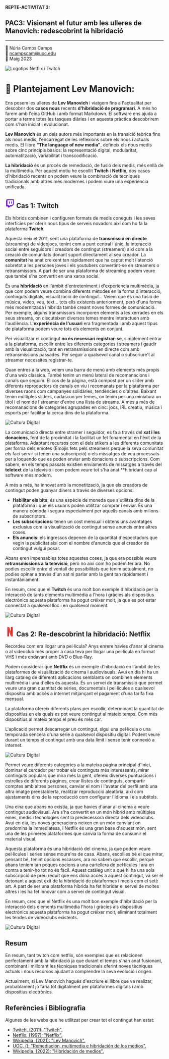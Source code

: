 **REPTE-ACTIVITAT 3:**
## PAC3: Visionant el futur amb les ulleres de Manovich: redescobrint la hibridació
---

:bust_in_silhouette: Núria Camps Camps <br>
:email: ncampscam@uoc.edu <br>
:date: Maig 2023 <br>

![Logotips Netflix i Twitch](https://tec.com.pe/wp-content/uploads/2022/05/maxresdefault-3.jpg) 


# :large_blue_diamond: Plantejament Lev Manovich:

Ens posem les ulleres de **Lev Manovich** i viatgem fins a l'actualitat per descobrir dos **casos nous** recents **d'hibridació de programari**. A més ho farem amb l'eina GitHub i amb format Markdown. El software ens ajuda a portar a terme totes les tasques diàries i en aquesta pràctica descobrirem com s'han iniciat i evolucionat.

**Lev Manovich** és un dels autors més importants en la transició teòrica fins als nous medis, l'encarregat de les reflexions sobre els nous i actuals medis. El llibre **"The language of new media"**, defineix els nous medis sobre cinc principis bàsics: la representació digital, modularitat, automatització, variabilitat i transcodificació.

**La hibridació** és un procés de remediació, de fusió dels medis, més enllà de la multimèdia. Per aquest motiu he escollit  **Twitch** i **Netflix**, dos casos d'hibridació recents on podem veure la combinació de tècniques tradicionals amb altres més modernes i podem viure una experiència unificada.


## <img src="./twitch.png" width="30" height="30"> Cas 1: Twitch

Els híbrids combinen i configuren formats de medis coneguts i les seves interfícies per oferir nous tipus de serveis novadors així com ho fa la plataforma **Twitch**.

Aquesta neix el 2011, sent una plataforma de **transmissió en directe** (streaming) de videojocs, tenint com a punt central i únic, la interacció social entre seguidors i creadors de contingut (streamers) així com a la creació de comunitats donant suport directament al seu creador. La **comunitat** ha anat creixent tan ràpidament que ha captat molt l'atenció sobretot a les persones joves i els youtubers convertint-se en streamers o retransmissors. A part de ser una plataforma de streaming podem veure que també s'ha convertit en una xarxa social.

És una **hibridació** en l'àmbit d'entreteniment i d'experiència multimèdia, ja que com podem veure combina diferents mètodes en la forma d'interacció, continguts digitals, visualització de contingut... Veiem que és una fusió de música, vídeo, veu, text... tots ells existents anteriorment, però d'una forma més modernitzada i hibrida també creant noves formes de comunicació. Per exemple, alguns transmissors incorporen elements a les xerrades en els seus streams, on discuteixen diversos temes mentre interactuen amb l'audiència. L'**experiència de l'usuari** era fragmentada i amb aquest tipus de plataforma podem veure tots els elements en conjunt.

Per visualitzar el contingut **no és necessari registrar-se**, simplement entrar a la plataforma, escollir entre les diferents categories i streamers i gaudir amb la visualització, tant en retransmissions en directe com amb retransmissions passades. Per seguir a qualsevol canal o subscriure't al streamer necessites registrar-te.

Quan entres a la web, veiem una barra de menú amb elements més propis d'una web clàssica. També tenim un menú lateral de recomanacions i canals que seguim. El cos de la pàgina, està compost per un slider amb diferents reproductors de canals en viu i recomanats per la plataforma per diverses raons com campanyes solidàries, tendències o d'altres. Baixant tenim múltiples sliders, cadascun per temes, on tenim per una miniatura un títol i el nom de l'streamer d'entre una llista de streams. A més a més de recomanacions de categories agrupades en cinc: jocs, IRL creatiu, música i esports per facilitar la cerca dins de la plataforma.

![Cultura Digital](https://img.europapress.es/fotoweb/fotonoticia_20230404132656_420.jpg) 

La comunicació directa entre stramer i seguidor, es fa a través del **xat i les donacions**, fent de la proximitat i la facilitat un fet fonamental en l'èxit de la plataforma. Adaptant recursos com el dels stikers a les diferents comunitats per forma dels emotes (Emojis fets pels streamers perquè la seva comunitat els faci servir si tenen una subscripció) o els missatges de veu processats per a loquendo que es poden enviar amb donacions o subscripcions. Com sabem, en els temps passats existien enviaments de missatges a través del **teletext** de la televisió i com podem veure tot s'ha anat **hibridant cap al software més modern.

A més a més, ha innovat amb la monetització, ja que els creadors de contingut poden guanyar diners a través de diverses opcions:
- **Habilitar els bits**: és una espècie de moneda que s'utilitza dins de la plataforma i que els usuaris poden utilitzar comprar i enviar. És una manera còmoda i segura especialment per aquells canals amb milions de subscriptors.
- **Les subscripcions**: tenen un cost mensual i obtens uns avantatges exclusius com la visualització de contingut sense anuncis entre altres coses.
- **Els anuncis**: els ingressos depenen de la quantitat d'espectadors que vegin la publicitat així com el nombre d'anuncis que el creador de contingut vulgui posar.

Abans eren impensables totes aquestes coses, ja que era possible veure **retransmissions a la televisió**, però no així com ho podem fer ara. No podies escollir entre el ventall de possibilitats que tenim actualment, no podies opinar a través d'un xat ni parlar amb la gent tan ràpidament i instantàniament.

En resum, crec que el **Twitch** és una molt bon exemple d'hibridació per la interacció de tants elements multimèdia a l'hora i gràcies als dispositius electrònics aquesta plataforma ha pogut créixer molt, ja que es pot estar connectat a qualsevol lloc i en qualsevol moment. 

![Cultura Digital](https://cdn.m7g.twitch.tv/eae64763cab2144a06b0/assets/uploads/fada789fc52a4606cd8b729dba50aa41.png?w=898&h=599&fm=jpg&auto=format) 


## <img src="./Netflix.png" width="30" height="30"> Cas 2: Re-descobrint la hibridació: Netflix

Recordeu com era llogar una pel·lícula? Anys enrere havies d'anar al cinema o al videoclub més proper a casa teva per llogar una pel·lícula en format VHS i més endavant amb DVD o Blue-Ray.

Podem considerar que **Netflix** és un exemple d'hibridació en l'àmbit de les plataformes de visualització de cinema i audiovisuals. Avui en dia hi ha un llarg catàleg de diferents aplicacions semblants on combinen elements multimèdia i una d'elles és aquesta. És un servei de transmissió que permet veure una gran quantitat de sèries, documentals i pel·lícules a qualsevol dispositiu amb accés a internet mitjançant el pagament d'una tarifa fixa mensual.

La plataforma ofereix diferents plans per escollir, determinant la quantitat de dispositius en els quals es pot veure contingut al mateix temps. Com més dispositius al mateix temps el preu és més car.

L'aplicació permet descarregar un contingut, sigui una pel·lícula o una temporada sencera d'una sèrie a qualsevol dispositiu digital. Podent veure durant un temps el contingut amb una data límit i sense tenir connexió a internet.

![Cultura Digital](https://cdn.computerhoy.com/sites/navi.axelspringer.es/public/media/image/2022/09/netflix-gaming-2825567.jpg) 

Permet veure diferents categories a la mateixa pàgina principal d'inici, dominar el cercador per trobar els continguts més interessants, mirar continguts populars que mira més la gent, ofereix diverses puntuacions i estrelles de diferents pàgines, crear llistes de continguts, compartir comptes amb altres persones, canviar el nom i l'avatar del perfil amb una altra imatge preestablerta, realitzar reproducció aleatòria, així com ajustaments dins de la reproducció com configurar l'idioma i els subtítols.

Una eina que abans no existia, ja que havies d'anar al cinema a veure contingut audiovisual. Ara s'ha convertit en un món híbrid amb múltiples eines, medis i tecnologies sent la predecessora directa dels videoclubs. Avui en dia, les noves generacions neixen en un món canviant on predomina la immediatesa, i Netflix és una gran base d'aquest món, sent una de les primeres plataformes que canvia la forma de consumir el material visual.

Aquesta plataforma és una hibridació del cinema, ja que podem veure pel·lícules i sèries sense moure'ns de casa. Abans, escollies bé el que mirar, pensant bé, tenint opcions escasses, ara no sabem que escollir, perquè abans teníem tan poques opcions a una cartellera de pel·lícules i ara en contra a tenir-ho tot no és fàcil. Aquest catàleg unit a què hi ha una sola subscripció de preu reduït que ens dóna accés a aquest contingut, va ser el detonant a aquest èxit de la hibridació de plataformes i medis com el setè art. A part de ser una plataforma híbrida ha fet hibridar el servei de moltes altres i les ha fet innovar com a servei de contingut visual.

En resum, crec que el Netflix és una molt bon exemple d'hibridació per la interacció dels elements multimèdia l'hora i gràcies als dispositius electrònics aquesta plataforma ha pogut créixer molt, eliminant totalment les tendes de videoclubs existents.

![Cultura Digital](https://uh.gsstatic.es/sfAttachPlugin/1032151.jpg) 

## Resum

En resum, tant twitch com netflix, són exemples que es relacionen perfectament amb la hibridació ja que durant el temps s'han anat fusionant, combinant i millorant les tècniques tradicionals oferint noves tècniques actuals i nous recursos ajudant a comprendre la seva evolució i origen.

Actualment, si Lev Manovich hagués d'escriure el llibre que va realizar, probablament jo faria tot digitalment per plataformes digitals i amb dispositius electrònics.

## Referències i Bibliografia

Algunes de les webs que he utilitzat per crear tot el contingut han estat:

- [Twitch, (2011): "Twitch".](https://www.netflix.com/es/)
- [Netflix, (1997): "Netflix".](https://www.netflix.com/es/)
- [Wikipedia, (2021): "Lev Manovich".](https://es.wikipedia.org/wiki/Lev_Manovich)
- [UOC, (): "Remediación, multimedia e hibridación de los medios".](http://multimedia.uoc.edu/blogs/fem/es/remediacio-multimedia-i-hibridacio-dels-mitjans/)
- [Wikipedia, (2022): "Hibridación de medios".](https://es.wikipedia.org/wiki/Hibridaci%C3%B3n_de_medios)
